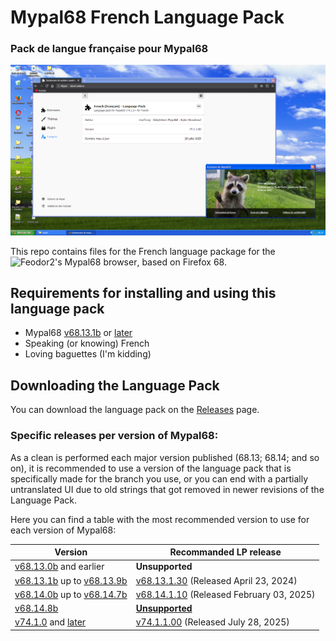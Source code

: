 # Mypal68 French Language Pack
### Pack de langue française pour Mypal68
![Preview](.GitHub/Preview.png)

This repo contains files for the French language package for the ![Feodor2's Mypal68 browser](https://github.com/Feodor2/Mypal68), based on Firefox 68.

## Requirements for installing and using this language pack
- Mypal68 [v68.13.1b](https://github.com/Feodor2/Mypal68/releases/tag/68.13.1b) or [later](https://github.com/Feodor2/Mypal68/releases/latest)
- Speaking (or knowing) French
- Loving baguettes (I'm kidding)

## Downloading the Language Pack
You can download the language pack on the [Releases](../../releases) page.

### Specific releases per version of Mypal68:
As a clean is performed each major version published (68.13; 68.14; and so on), it is recommended to use a version of the language pack that is specifically made for the branch you use, or you can end with a partially untranslated UI due to old strings that got removed in newer revisions of the Language Pack.

Here you can find a table with the most recommended version to use for each version of Mypal68:

| Version                                                                                                                                                 | Recommanded LP release                                                               |
|---------------------------------------------------------------------------------------------------------------------------------------------------------|--------------------------------------------------------------------------------------|
| [v68.13.0b](https://github.com/Feodor2/Mypal68/releases/tag/68.13b) and earlier                                                                         | **Unsupported**                                                                      |
| [v68.13.1b](https://github.com/Feodor2/Mypal68/releases/tag/68.13.1b) up to [v68.13.9b](https://codeberg.org/Theodor2/Mypal68/releases/tag/68.13.9b)    | [v68.13.1.30](../../releases/tag/v68.13.1.30) (Released April 23, 2024)              |
| [v68.14.0b](https://github.com/Feodor2/Mypal68/releases/tag/68.14.0b) up to [v68.14.7b](https://github.com/Feodor2/Mypal68/releases/tag/68.14.7b)       | [v68.14.1.10](../../releases/tag/v68.14.1.10) (Released February 03, 2025)           |
| [v68.14.8b](https://github.com/Feodor2/Mypal68/releases/tag/68.14.8b)                                                                                   | [**Unsupported**](../../issues/1#issuecomment-3054721438)                            |
| [v74.1.0](https://github.com/Feodor2/Mypal68/releases/tag/74.1.0) and [later](https://github.com/Feodor2/Mypal68/releases)                              | [v74.1.1.00](../../releases/tag/v74.1.1.00) (Released July 28, 2025)                 |

